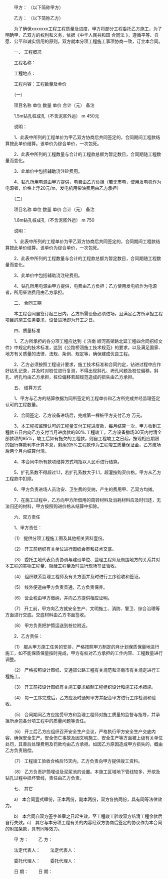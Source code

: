 
 


　　甲方： （以下简称甲方）


　　乙方： （以下简称乙方）


　　为了确保xxxxxxx工程工程质量及进度，甲方将部分工程委托乙方施工，为了明确甲、乙双方的权利和义务，依据《中华人民共和国
合同法
》，遵循平等、自愿、公平和诚实信用的原则，双方就本分项工程施工事项协商一致，订立本合同。


　　一、 工程概况


　　工程名称：


　　工程地点：


　　工程内容：工程数量及单价


　　（一）


　　项目名称 单位 数量 单价 合计（元） 备注


　　1.5m钻孔桩成孔（不含泥浆外运） m 450元


　　说明：


　　1、此表中所列的工程单价为甲乙双方协商后共同签定的，合同期间工程款结算按此单价结算。该单价为综合单价，一次包死。


　　2、此表中所列的工程数量与合计的工程款总额为暂定数目，合同期随工程数量而变化。


　　3、此单价中包括辅助浇注砼费用。


　　4、钻孔所用电源由甲方提供，电费由乙方负担（若无市电，使用发电机作为电源者，价格上浮20元/m，发电机用柴油费用由乙方承担）


　　（二）


　　项目名称 单位 数量 单价 合计（元） 备注


　　1.8m钻孔桩成孔（不含泥浆外运） m 750


　　说明：


　　1、此表中所列的工程单价为甲乙双方协商后共同签定的，合同期间工程款结算按此单价结算。该单价为综合单价，一次包死。


　　2、此表中所列的工程数量与合计的工程款总额为暂定数目，合同期随工程数量而变化。


　　3、此单价中包括辅助浇注砼费用。


　　4、钻孔所用电源由甲方提供，电费由乙方负担；乙方使用发电机作为电源者，所用柴油费用由乙方承担。


　　二、 合同工期


　　本工程合同自签订起三日内，乙方所需设备必须进场，且满足乙方所承担工程项目的施工任务要求，设备进场即为开工之日。


　　四、质量标准


　　1、乙方所承担的各分项工程应达到《
济南
顺河高架路北延工程四合同招标文件》中规定的技术标准，达到《公路桥涵施工技术规范》的要求，以及满足国家、地方有关质量的法律、法规、条例、规定等，确保建成优良工程。


　　2、乙方必须按照工程设计要求，施工技术标准和合同约定，钻进过程中应作好钻孔记录，并及时对桩位进行复测，不得出现斜孔、坍孔问题及桩位偏移。斜孔、坍孔均由乙方承担，桩位偏移若超规范造成的损失由乙方承担。


　　五、 结算方式


　　1、甲方与乙方的结算依据为同所签定的工程单价和乙方所完成并经监理签定认可的工程数量。


　　2、合同签定、乙方设备进场后，完成第一棵桩甲方支付乙方 万元。


　　3、本工程按监理认可的工程量支付工程进度款，每月结算一次，甲方收到工程款五日内向乙方支付当月进度款的80%.工程竣工，乙方设备撤场30天内付清全部款项的95%，竣工后如有拖欠的工程款，则自工程竣工之日起，按现相应期限的银行存款利率计算本息，剩余的5%工程款作为工程竣工质量保证金，乙方撤场后两个月内结算付清。


　　4、本合同中所有款项结算方式均指以人民币进行结算。


　　5、扩孔系数不得超过1.1，若扩孔系数大于1.1，超灌按购买价格，甲方从乙方工程款中扣除。


　　6、甲方负责进场人员治安、卫生费的交纳，产生的费用甲、乙双方均摊。


　　7、在施工过程中，乙方向甲方所借用的周转材料及消耗材料应及时归还，无法归还的材料，甲方按照购进价格从结算中扣除。


　　六、双方责任


　　1、甲方责任：


　　（1） 提供分项工程施工图及其他相关资料壹份。


　　（2） 开工前组织有关单位进行图纸会审和技术交底。


　　（3） 委托工地代表负责协调与建设单位、监理工程师及周围地方的关系并对本工程的实物工程量、隐蔽工程量及时进行现场签证验收。


　　（4） 组织联系监理工程师及有关方面并及时进行工序验收和签证。


　　（5） 线外便道由甲方负责贯通，乙方负责保养。


　　（6） 营业税由甲方缴纳，并向乙方提供相应证明。


　　（7） 开工前，甲方向乙方就安全生产、文明施工、消防、警卫、综合治理等方面进行交底。交底材料由乙方书面签收。


　　（8） 甲方负责把护筒运送到桩位附近。


　　2、乙方责任：


　　（1） 服从甲方施工任务的安排，严格按照甲方制定的月计划保质保量地进行施工，如不能保质保量按时完成，甲方有权对乙方承担的工作内容、工程数量进行调整。


　　（2） 严格按照设计图纸、交通部公路工程有关规范和济南市有关规定进行工程施工。


　　（3） 开工前按设计图纸有关施工要求编制工程组织设计和施工技术措施。


　　（4） 每一工序完成后，乙方应及时通知甲方并配合甲方进行工序检测和验收。


　　（5） 合同期间乙方应接受甲方和监理工程师对施工质量的监督与指导，并承担所承包各分项工程中的质量问题等责任。


　　（6） 开工后乙方应组织召开安全生产会议，严格执行甲方安全生产交底内容，确保安全生产。安全伤亡事故及因文明施工、安全生产等方面被上级有关单位处罚，其善后处理费用及罚款均由乙方承担。如因乙方原因造成甲方损失的，概由乙方负责赔偿。


　　（7） 工程竣工验收合格后15天内，乙方负责向甲方提供竣工资料。


　　（8） 乙方负责护筒埋设及泥浆池的设置。本施工区域地下管线较多，开挖及钻孔过程中损坏管线，责任由乙方负责。


　　七、 其它


　　a） 本合同壹式肆份，正本两份，副本两份，双方各执两份，具有同等法律效力。


　　b） 本合同自双方签字盖章之日起生效，至工程竣工验收双方结清工程余款后自行失效。c） 其它与本分项工程有关的内容经双方协商后签定的协议作为本合同的附加条款，具有同等效力。


　　甲 方： 　　乙 方：


　　法定代表人：　　 法定代表人：


　　委托代理人： 　　委托代理人：


　　日 期： 　　日 期：
 


 

 
 
 
 
 
  


  
 

  


  


  
 
 
 
 

